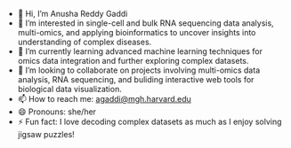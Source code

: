 - 👋 Hi, I’m Anusha Reddy Gaddi
- 👀 I’m interested in single-cell and bulk RNA sequencing data analysis, multi-omics, and applying bioinformatics to uncover insights into understanding of complex diseases.
- 🌱 I’m currently learning advanced machine learning techniques for omics data integration and further exploring complex datasets.
- 💞️ I’m looking to collaborate on projects involving multi-omics data analysis, RNA sequencing, and buliding interactive web tools for biological data visualization.
- 📫 How to reach me: agaddi@mgh.harvard.edu
- 😄 Pronouns: she/her
- ⚡ Fun fact: I love decoding complex datasets as much as I enjoy solving jigsaw puzzles!
